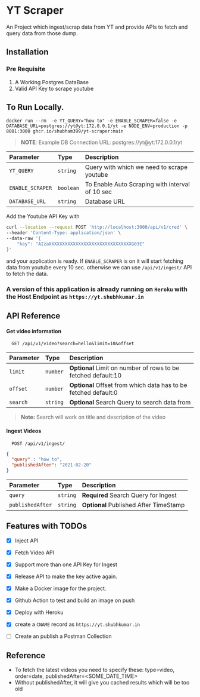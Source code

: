 
# YT Scraper 

An Project which ingest/scrap data from YT and provide APIs to fetch and query data from those dump.


## Installation

### Pre Requisite 

1. A Working Postgres DataBase
2. Valid API Key to scrape youtube


## To Run Locally.

```
docker run --rm  -e YT_QUERY="how to" -e ENABLE_SCRAPER=false -e DATABASE_URL=postgres://yt@yt:172.0.0.1/yt -e NODE_ENV=production -p 8081:3000 ghcr.io/shubham399/yt-scraper:main
```

> **NOTE**: Example DB Connection URL: postgres://yt@yt:172.0.0.1/yt

| Parameter | Type     | Description                        |
| :-------- | :------- | :-------------------------------- |
| `YT_QUERY` | `string` | Query with which we need to scrape youtube |
| `ENABLE_SCRAPER` | `boolean` | To Enable Auto Scraping with interval of 10 sec |
| `DATABASE_URL` | `string` | Database URL |


Add the Youtube API Key with 

```bash
curl --location --request POST 'http://localhost:3000/api/v1/cred' \
--header 'Content-Type: application/json' \
--data-raw '{
    "key": "AIzaXXXXXXXXXXXXXXXXXXXXXXXXXXXXXXXG03E" 
}'
```

and your application is ready. If `ENABLE_SCRAPER` is on it will start fetching data from youtube every 10 sec. otherwise we can use `/api/v1/ingest/` API to fetch the data.


### A version of this application is already running on `Heroku` with the Host Endpoint as `https://yt.shubhkumar.in`

## API Reference

#### Get video information

```http
  GET /api/v1/video?search=hello&limit=10&offset
```


| Parameter | Type     | Description                        |
| :-------- | :------- | :-------------------------------- |
| `limit`      | `number` | **Optional** Limit on number of rows to be fetched default:10 |
| `offset`      | `number` | **Optional** Offset from which data has to be fetched default:0 |
| `search`      | `string` | **Optional** Search Query  to search data from |

> **Note:** Search will work on title and description of the video

#### Ingest Videos

```http
  POST /api/v1/ingest/
```
```json
{
  "query" : "how to",
  "publishedAfter": "2021-02-20"
}
```

| Parameter | Type     | Description                        |
| :-------- | :------- | :-------------------------------- |
| `query`      | `string` | **Required** Search Query for Ingest |
| `publishedAfter`      | `string` | **Optional** Published After TimeStamp |




## Features with TODOs


- [x]  Inject API 

- [x]  Fetch Video API

- [x]  Support more than one API Key for Ingest 

- [x]  Release API to make the key active again.

- [x]  Make a Docker image for the project.

- [x]  Github Action to test and build an image on push

- [x]  Deploy with Heroku

- [x]  create a `CNAME` record as `https://yt.shubhkumar.in`

- [ ]  Create an publish a Postman Collection


## Reference

- To fetch the latest videos you need to specify these: type=video, order=date, publishedAfter=<SOME_DATE_TIME>
- Without publishedAfter, it will give you cached results which will be too old
